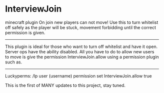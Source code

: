 # InterviewJoin
minecraft plugin
On join new players can not move! Use this to turn whitelist off safely as the player will be stuck, movement forbidding until the correct permission is given.

-----------------------------------------------------------------------------------------------------

This plugin is ideal for those who want to turn off whitelist and have it open. Server ops have the ability disabled. All you have to do to allow new users to move is give the permission InterviewJoin.allow using a permission plugin such as.

-----------------------------------------------------------------------------------------------------

Luckyperms:
/lp user (username) permission set InterviewJoin.allow true

This is the first of MANY updates to this project, stay tuned.
